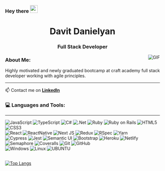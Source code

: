 ### Hey there <img src="https://media.giphy.com/media/hvRJCLFzcasrR4ia7z/giphy.gif" width="25px">
<h1 align="center"> Davit Danielyan</h1>
<h3 align="center"> Full Stack Developer</h3>

<img align="right" alt="GIF" src="https://media.giphy.com/media/13HgwGsXF0aiGY/giphy.gif" />

### About Me:
Highly motivated and newly graduated bootcamp at craft academy full stack developer working with agile principles.
___

📫 Contact me on **[LinkedIn](https://www.linkedin.com/in/davitdanielyan/)**
### :computer: Languages and Tools:
___
![JavaScript](https://img.shields.io/badge/JavaScript-F7DF1E?style=flat-square&logo=javascript&logoColor=black)
![TypeScript](https://img.shields.io/badge/TypeScript-0078D4?style=flat-square&logo=typescript&logoColor=white)
![C#](https://img.shields.io/badge/c%23-%23239120.svg?style=flat-square&logo=c-sharp)
![.Net](https://img.shields.io/badge/.NET-5C2D91?style=flat-square&logo=.net)
![Ruby](https://img.shields.io/badge/-Ruby-CC342D?style=flat-square&logo=ruby)
![Ruby on Rails](https://img.shields.io/badge/-Ruby%20on%20Rails-CC0000?style=flat-square&logo=ruby-on-rails)
![HTML5](https://img.shields.io/badge/-HTML5-E34F26?style=flat-square&logo=html5&logoColor=white)
![CSS3](https://img.shields.io/badge/-CSS3-1572B6?style=flat-square&logo=css3)
</br>
![React](https://img.shields.io/badge/-React-black?style=flat-square&logo=react)
![ReactNative](https://img.shields.io/badge/React_Native-20232A?style=flat-square&logo=react&logoColor=61DAFB)
![Next JS](https://img.shields.io/badge/Next-black?style=flat-square&logo=next.js&logoColor=white)
![Redux](https://img.shields.io/badge/-Redux-764ABC?style=flat-square&logo=redux)
![RSpec](https://img.shields.io/badge/-RSpec-red?430098?style=flat-square)
![Yarn](https://img.shields.io/badge/Yarn-2C8EBB?style=flat-square&logo=yarn&logoColor=white)
</br>
![Cypress](https://img.shields.io/badge/-Cypress-17202C?style=flat-square&logo=cypress)
![Jest](https://img.shields.io/badge/-jest-%23C21325?style=for-the-badge&logo=jest&logoColor=white)
![Semantic UI](https://img.shields.io/badge/-Semantic%20UI-35bdb2?style=flat-square)
![Bootstrap](https://img.shields.io/badge/Bootstrap-563D7C?style=flat-square&logo=bootstrap&logoColor=white)
![Heroku](https://img.shields.io/badge/-Heroku-430098?style=flat-square&logo=heroku)
![Netlify](https://img.shields.io/badge/-Netlify-black?00C7B7?style=flat-square&logo=netlify)
</br>
![Semaphore](https://img.shields.io/badge/-Semaphore-grey?19A974?style=flat-square&logo=semaphore-ci)
![Coveralls](https://img.shields.io/badge/-Coveralls-3F5767?style=flat-square&logo=coveralls)
![Git](https://img.shields.io/badge/-Git-black?style=flat-square&logo=git)
![GitHub](https://img.shields.io/badge/-GitHub-181717?style=flat-square&logo=github)
</br>
![Windows](https://img.shields.io/badge/Windows-0078D6?style=flat-square&logo=windows&logoColor=white)
![Linux](https://img.shields.io/badge/Linux-FCC624?style=flat-square&logo=linux&logoColor=black)
![UBUNTU](https://img.shields.io/badge/Ubuntu-E95420?style=flat-square&logo=ubuntu&logoColor=white)
</br>
</br>

[![Top Langs](https://github-readme-stats.vercel.app/api/top-langs/?username=davdan1&layout=compact&theme=vision-friendly-dark)](https://github.com/davdan1/github-readme-stats)

